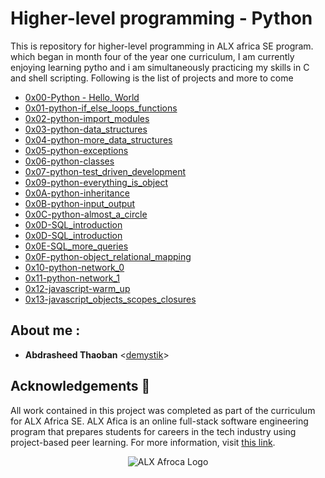  # Higher-level programming - Python

 This is repository for higher-level programming in ALX africa SE program. which began in month four of the year one curriculum, I am currently enjoying learning pytho and i am simultaneously practicing my skills in C and shell scripting.
Following is the list of projects and more to come

 * [0x00-Python - Hello, World](./0x00-python-hello_world)
 * [0x01-python-if_else_loops_functions](./0x01-python-if_else_loops_functions)
 * [0x02-python-import_modules](./0x02-python-import_modules)
 * [0x03-python-data_structures](./0x03-python-data_structures)
 * [0x04-python-more_data_structures](./0x04-python-more_data_structures)
 * [0x05-python-exceptions](./0x05-python-exceptions)
 * [0x06-python-classes](./0x06-python-classes)
 * [0x07-python-test_driven_development](./0x07-python-test_driven_development)
 * [0x09-python-everything_is_object](./0x09-python-everything_is_object)
 * [0x0A-python-inheritance](./0x0A-python-inheritance)
 * [0x0B-python-input_output](./0x0B-python-input_output)
 * [0x0C-python-almost_a_circle](./0x0C-python-almost_a_circle)
 * [0x0D-SQL_introduction](./0x0D-SQL_introduction)
 * [0x0D-SQL_introduction](./0x0D-SQL_introduction)
 * [0x0E-SQL_more_queries](./0x0E-SQL_more_queries)
 * [0x0F-python-object_relational_mapping](./0x0F-python-object_relational_mapping)
 * [0x10-python-network_0](./0x10-python-network_0)
 * [0x11-python-network_1](./0x11-python-network_1)
 * [0x12-javascript-warm_up](./0x12-javascript-warm_up)
 * [0x13-javascript_objects_scopes_closures](./0x13-javascript_objects_scopes_closures)




 ## About me :
 * **Abdrasheed Thaoban** <[demystik](https://github.com/demystik)>

 ## Acknowledgements :pray:

All work contained in this project was completed as part of the curriculum for
ALX Africa SE. ALX Afica is an online full-stack software
engineering program that prepares students for careers in the tech industry
using project-based peer learning. For more information, visit
[this link](https://www.alxafrica.com//).

<p align="center">
  <img src="http://www.alxafrica.com/wp-content/uploads/2022/01/header-logo.png"
       alt="ALX Afroca Logo"
  >
</p>
